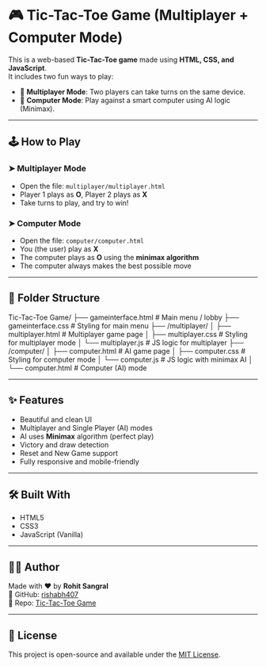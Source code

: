# 🎮 Tic-Tac-Toe Game (Multiplayer + Computer Mode)

This is a web-based **Tic-Tac-Toe game** made using **HTML, CSS, and JavaScript**.  
It includes two fun ways to play:
- 👥 **Multiplayer Mode**: Two players can take turns on the same device.
- 🤖 **Computer Mode**: Play against a smart computer using AI logic (Minimax).

---

## 🕹️ How to Play

### ➤ Multiplayer Mode
- Open the file: `multiplayer/multiplayer.html`
- Player 1 plays as **O**, Player 2 plays as **X**
- Take turns to play, and try to win!

### ➤ Computer Mode
- Open the file: `computer/computer.html`
- You (the user) play as **X**
- The computer plays as **O** using the **minimax algorithm**
- The computer always makes the best possible move

---

## 📁 Folder Structure

Tic-Tac-Toe Game/
├── gameinterface.html # Main menu / lobby
├── gameinterface.css # Styling for main menu
├── /multiplayer/
│ ├── multiplayer.html # Multiplayer game page
│ ├── multiplayer.css # Styling for multiplayer mode
│ └── multiplayer.js # JS logic for multiplayer
├── /computer/
│ ├── computer.html # AI game page
│ ├── computer.css # Styling for computer mode
│ └── computer.js # JS logic with minimax AI
│ └── computer.html # Computer (AI) mode


---

## ✨ Features

- Beautiful and clean UI  
- Multiplayer and Single Player (AI) modes  
- AI uses **Minimax** algorithm (perfect play)  
- Victory and draw detection  
- Reset and New Game support  
- Fully responsive and mobile-friendly  

---

## 🛠 Built With

- HTML5  
- CSS3  
- JavaScript (Vanilla)  

---

## 👨‍💻 Author

Made with ❤️ by **Rohit Sangral**  
🔗 GitHub: [rishabh407](https://github.com/rishabh407)  
📁 Repo: [Tic-Tac-Toe Game](https://github.com/rishabh407/Tic-Tac-Toe-Game)

---

## 📄 License

This project is open-source and available under the [MIT License](LICENSE).

